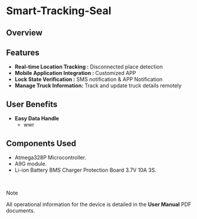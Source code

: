 # Smart-Tracking-Seal

## Overview

## Features
- **Real-time Location Tracking :** Disconnected place detection
- **Mobile Application Integration :** Customized APP
- **Lock State Verification :** SMS notification & APP Notification
- **Manage Truck Information:** Track and update truck details remotely

## User Benefits
- **Easy Data Handle**
  - wwr

## Components Used

- Atmega328P Microcontroller.
- A9G module.
- Li-ion Battery BMS Charger Protection Board 3.7V 10A 3S.


<br />

> [!NOTE]
> All operational information for the device is detailed in the **User Manual** PDF documents.
